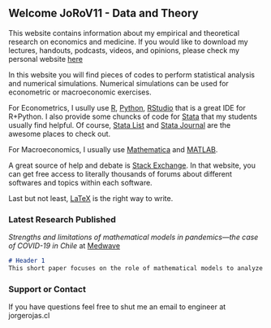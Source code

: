 ## Welcome JoRoV11 - Data and Theory

This website contains information about my empirical and theoretical research on economics and medicine. If you would like to download my lectures, handouts, podcasts, videos, and opinions, please check my personal website <a href="http://www.jorgerojas.cl" target="_blank">here</a>

In this website you will find pieces of codes to perform statistical analysis and numerical simulations. Numerical simulations can be used for econometric or macroeconomic exercises. 

For Econometrics, I usully use <a href="https://www.r-project.org/" target="_blank">R</a>, <a href="https://www.python.org/" target="_blank">Python</a>, <a href="https://rstudio.com/" target="_blank">RStudio</a> that is a great IDE for R+Python. I also provide some chuncks of code for <a href="https://www.stata.com/" target="_blank">Stata</a> that my students usually find helpful. Of course, <a href="https://www.statalist.org/" target="_blank">Stata List</a> and <a href="https://www.stata-journal.com/" target="_blank">Stata Journal</a> are the awesome places to check out.

For Macroeconomics, I usually use <a href="https://www.wolfram.com/mathematica/" target="_blank">Mathematica</a> and <a href="https://www.mathworks.com/products/matlab.html" target="_blank">MATLAB</a>.

A great source of help and debate is <a href="https://stackexchange.com/sites#" target="_blank">Stack Exchange</a>. In that website, you can get free access to literally thousands of forums about different softwares and topics within each software.

Last but not least, <a href="https://www.latex-project.org/" target="_blank">LaTeX</a> is the right way to write.

### Latest Research Published

_Strengths and limitations of mathematical models in pandemics—the case of COVID-19 in Chile_ at <a href="https://www.medwave.cl/link.cgi/Medwave/Perspectivas/Comentario/7876.act?tab=ingles" target="_blank">Medwave</a>

```markdown
# Header 1
This short paper focuses on the role of mathematical models to analyze the impact of pandemics on health resources and the different trade-offs that may be included in them. There is a large body of literature suggesting that mathematical modeling may be helpful to estimate how much additional equipment and infrastructure are necessary to mitigate an increase in demand for health services during a large-scale outbreak of an infectious disease. I comment on the crucial role of these models with a special focus on their strengths and limitations.
```

### Support or Contact

If you have questions feel free to shut me an email to engineer at jorgerojas.cl
